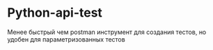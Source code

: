 # Python-api-test
Менее быстрый чем postman инструмент для создания тестов, но удобен для параметризованных тестов

